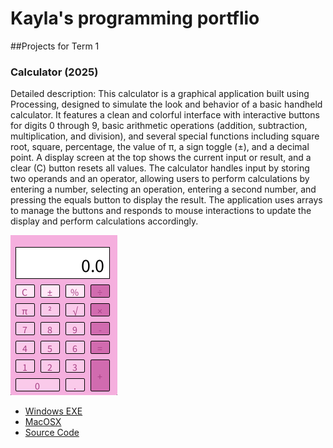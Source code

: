 # Kayla's programming portflio

##Projects for Term 1

### Calculator (2025)

Detailed description: This calculator is a graphical application built using Processing, designed to simulate the look and behavior of a basic handheld calculator. It features a clean and colorful interface with interactive buttons for digits 0 through 9, basic arithmetic operations (addition, subtraction, multiplication, and division), and several special functions including square root, square, percentage, the value of π, a sign toggle (±), and a decimal point. A display screen at the top shows the current input or result, and a clear (C) button resets all values. The calculator handles input by storing two operands and an operator, allowing users to perform calculations by entering a number, selecting an operation, entering a second number, and pressing the equals button to display the result. The application uses arrays to manage the buttons and responds to mouse interactions to update the display and perform calculations accordingly.

![Running Calculator](https://github.com/KaylaRL3114/portfolio-/blob/main/images/cal%20.png?raw=true)

* [Windows EXE](https://github.com/KaylaRL3114/portfolio-/blob/main/src/Calculator/windows-amd64.zip)
* [MacOSX](https://github.com/KaylaRL3114/portfolio-/blob/main/src/Calculator/macos-aarch64.zip)
* [Source Code]()
